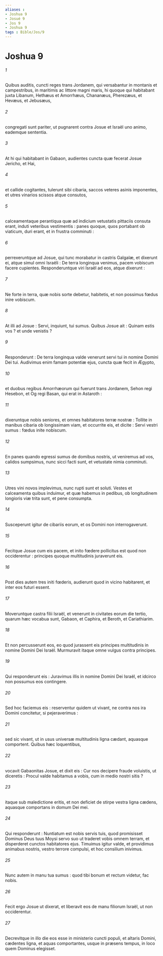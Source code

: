 ```yaml
---
aliases : 
- Joshua 9
- Josué 9
- Jos 9
- Joshua 9
tags : Bible/Jos/9
---
```


# Joshua 9

###### 1
Quibus auditis, cuncti reges trans Jordanem, qui versabantur in montanis et campestribus, in maritimis ac littore magni maris, hi quoque qui habitabant juxta Libanum, Hethæus et Amorrhæus, Chananæus, Pherezæus, et Hevæus, et Jebusæus,
###### 2
congregati sunt pariter, ut pugnarent contra Josue et Israël uno animo, eademque sententia.
###### 3
At hi qui habitabant in Gabaon, audientes cuncta quæ fecerat Josue Jericho, et Hai,
###### 4
et callide cogitantes, tulerunt sibi cibaria, saccos veteres asinis imponentes, et utres vinarios scissos atque consutos,
###### 5
calceamentaque perantiqua quæ ad indicium vetustatis pittaciis consuta erant, induti veteribus vestimentis : panes quoque, quos portabant ob viaticum, duri erant, et in frustra comminuti :
###### 6
perrexeruntque ad Josue, qui tunc morabatur in castris Galgalæ, et dixerunt ei, atque simul omni Israëli : De terra longinqua venimus, pacem vobiscum facere cupientes. Responderuntque viri Israël ad eos, atque dixerunt :
###### 7
Ne forte in terra, quæ nobis sorte debetur, habitetis, et non possimus fœdus inire vobiscum.
###### 8
At illi ad Josue : Servi, inquiunt, tui sumus. Quibus Josue ait : Quinam estis vos ? et unde venistis ?
###### 9
Responderunt : De terra longinqua valde venerunt servi tui in nomine Domini Dei tui. Audivimus enim famam potentiæ ejus, cuncta quæ fecit in Ægypto,
###### 10
et duobus regibus Amorrhæorum qui fuerunt trans Jordanem, Sehon regi Hesebon, et Og regi Basan, qui erat in Astaroth :
###### 11
dixeruntque nobis seniores, et omnes habitatores terræ nostræ : Tollite in manibus cibaria ob longissimam viam, et occurrite eis, et dicite : Servi vestri sumus : fœdus inite nobiscum.
###### 12
En panes quando egressi sumus de domibus nostris, ut veniremus ad vos, calidos sumpsimus, nunc sicci facti sunt, et vetustate nimia comminuti.
###### 13
Utres vini novos implevimus, nunc rupti sunt et soluti. Vestes et calceamenta quibus induimur, et quæ habemus in pedibus, ob longitudinem longioris viæ trita sunt, et pene consumpta.
###### 14
Susceperunt igitur de cibariis eorum, et os Domini non interrogaverunt.
###### 15
Fecitque Josue cum eis pacem, et inito fœdere pollicitus est quod non occiderentur : principes quoque multitudinis juraverunt eis.
###### 16
Post dies autem tres initi fœderis, audierunt quod in vicino habitarent, et inter eos futuri essent.
###### 17
Moveruntque castra filii Israël, et venerunt in civitates eorum die tertio, quarum hæc vocabua sunt, Gabaon, et Caphira, et Beroth, et Cariathiarim.
###### 18
Et non percusserunt eos, eo quod jurassent eis principes multitudinis in nomine Domini Dei Israël. Murmuravit itaque omne vulgus contra principes.
###### 19
Qui responderunt eis : Juravimus illis in nomine Domini Dei Israël, et idcirco non possumus eos contingere.
###### 20
Sed hoc faciemus eis : reserventur quidem ut vivant, ne contra nos ira Domini concitetur, si pejeraverimus :
###### 21
sed sic vivant, ut in usus universæ multitudinis ligna cædant, aquasque comportent. Quibus hæc loquentibus,
###### 22
vocavit Gabaonitas Josue, et dixit eis : Cur nos decipere fraude voluistis, ut diceretis : Procul valde habitamus a vobis, cum in medio nostri sitis ?
###### 23
itaque sub maledictione eritis, et non deficiet de stirpe vestra ligna cædens, aquasque comportans in domum Dei mei.
###### 24
Qui responderunt : Nuntiatum est nobis servis tuis, quod promisisset Dominus Deus tuus Moysi servo suo ut traderet vobis omnem terram, et disperderet cunctos habitatores ejus. Timuimus igitur valde, et providimus animabus nostris, vestro terrore compulsi, et hoc consilium inivimus.
###### 25
Nunc autem in manu tua sumus : quod tibi bonum et rectum videtur, fac nobis.
###### 26
Fecit ergo Josue ut dixerat, et liberavit eos de manu filiorum Israël, ut non occiderentur.
###### 27
Decrevitque in illo die eos esse in ministerio cuncti populi, et altaris Domini, cædentes ligna, et aquas comportantes, usque in præsens tempus, in loco quem Dominus elegisset.
